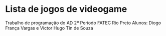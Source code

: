 # Lista de jogos de videogame
Trabalho de programação do AD 2º Período FATEC Rio Preto
Alunos: Diogo França Vargas e Victor Hugo Tin de Souza
